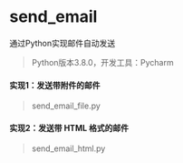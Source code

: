 # send_email
通过Python实现邮件自动发送
> Python版本3.8.0，开发工具：Pycharm

#### 实现1：发送带附件的邮件 
> send_email_file.py
#### 实现2：发送带 HTML 格式的邮件 
> send_email_html.py
